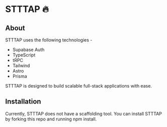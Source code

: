 # STTTAP 🔥

## About

STTTAP uses the following technologies -

- Supabase Auth
- TypeScript
- tRPC
- Tailwind
- Astro
- Prisma

STTTAP is designed to build scalable full-stack applications with ease.

## Installation

Currently, STTTAP does not have a scaffolding tool. You can install STTTAP by forking this repo and running npm install.

